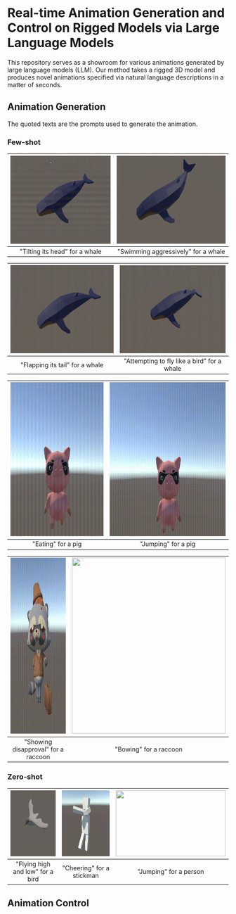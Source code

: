 # Real-time Animation Generation and Control on Rigged Models via Large Language Models
 
This repository serves as a showroom for various animations generated by large language models (LLM). Our method takes a rigged 3D model and produces novel animations specified via natural language descriptions in a matter of seconds.

## Animation Generation

The quoted texts are the prompts used to generate the animation.

### Few-shot

| <img src="/videos/whale_head_moving.gif" width="375" height="200"/>| <img src="/videos/whale_swim_aggressively.gif" width="375" height="200"/> |
| :-------------: | :-------------: | 
| "Tilting its head" for a whale  | "Swimming aggressively" for a whale |

| <img src="/videos/whale_tail_flap.gif" width="375" height="200"/>| <img src="/videos/whale_attempting_to_fly.gif" width="375" height="200"/> |
| :-------------: | :-------------: | 
| "Flapping its tail" for a whale  | "Attempting to fly like a bird" for a whale |

| <img src="/videos/pig_eat.gif" width="350" height="350"/> | <img src="/videos/pig_jump.gif" width="435" height="350"/>  |
| :-------------: | :-------------: | 
| "Eating" for a pig | "Jumping" for a pig |

| <img src="/videos/raccoon_disapproval.gif" width="350" height="400"/>| <img src="/videos/raccoon_bow.gif" width="350" height="400"/>  |
| :-------------: | :-------------: | 
| "Showing disapproval" for a raccoon | "Bowing" for a raccoon  |

### Zero-shot

| <img src="/videos/bird_flying_high_and_low.gif" width="200" height="150"/> |  <img src="/videos/stickman_cheering.gif" width="150" height="150"/> | <img src="/videos/person_jumping.gif" width="250" height="150"/>  |
| :-------------: | :-------------: | :-------------: | 
| "Flying high and low" for a bird | "Cheering" for a stickman  | "Jumping" for a person  |


## Animation Control

